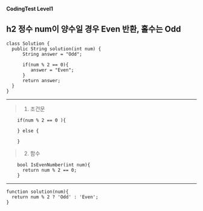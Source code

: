 __CodingTest Level1__

## h2 정수 num이 양수일 경우 Even 반환, 홀수는 Odd

	class Solution {
	  public String solution(int num) {
		  String answer = "Odd";

		  if(num % 2 == 0){
			 answer = "Even";
		  }      
		  return answer;
	  }
	}

---

>1. 조건문

        if(num % 2 == 0 ){

        } else {

        }

>2. 함수

        bool IsEvenNumber(int num){
          return num % 2 == 0;
        }

***

	function solution(num){
	  return num % 2 ? 'Odd' : 'Even';
	}
